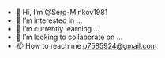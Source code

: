 - 👋 Hi, I’m @Serg-Minkov1981
- 👀 I’m interested in ...
- 🌱 I’m currently learning ...
- 💞️ I’m looking to collaborate on ...
- 📫 How to reach me p7585924@gmail.com 

<!---
Serg-Minkov1981/Serg-Minkov1981 is a ✨ special ✨ repository because its `README.md` (this file) appears on your GitHub profile.
You can click the Preview link to take a look at your changes.
--->
